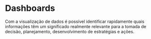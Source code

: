 # Dashboards
Com a visualização de dados é possível identificar rapidamente quais informações têm um significado realmente relevante para a tomada de decisão, planejamento, desenvolvimento de estratégias e ações.
